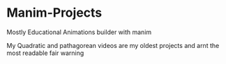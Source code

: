 # Manim-Projects
Mostly Educational Animations builder with manim

My Quadratic and pathagorean videos are my oldest projects and arnt the most readable
fair warning
